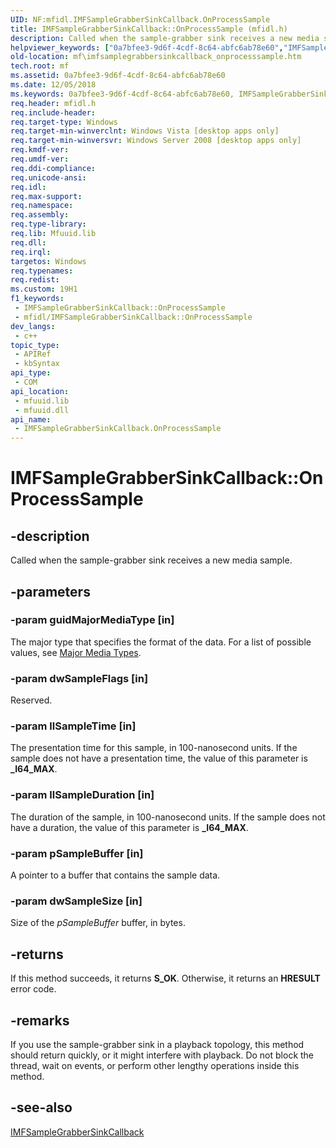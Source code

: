 ```yaml
---
UID: NF:mfidl.IMFSampleGrabberSinkCallback.OnProcessSample
title: IMFSampleGrabberSinkCallback::OnProcessSample (mfidl.h)
description: Called when the sample-grabber sink receives a new media sample.
helpviewer_keywords: ["0a7bfee3-9d6f-4cdf-8c64-abfc6ab78e60","IMFSampleGrabberSinkCallback interface [Media Foundation]","OnProcessSample method","IMFSampleGrabberSinkCallback.OnProcessSample","IMFSampleGrabberSinkCallback::OnProcessSample","OnProcessSample","OnProcessSample method [Media Foundation]","OnProcessSample method [Media Foundation]","IMFSampleGrabberSinkCallback interface","mf.imfsamplegrabbersinkcallback_onprocesssample","mfidl/IMFSampleGrabberSinkCallback::OnProcessSample"]
old-location: mf\imfsamplegrabbersinkcallback_onprocesssample.htm
tech.root: mf
ms.assetid: 0a7bfee3-9d6f-4cdf-8c64-abfc6ab78e60
ms.date: 12/05/2018
ms.keywords: 0a7bfee3-9d6f-4cdf-8c64-abfc6ab78e60, IMFSampleGrabberSinkCallback interface [Media Foundation],OnProcessSample method, IMFSampleGrabberSinkCallback.OnProcessSample, IMFSampleGrabberSinkCallback::OnProcessSample, OnProcessSample, OnProcessSample method [Media Foundation], OnProcessSample method [Media Foundation],IMFSampleGrabberSinkCallback interface, mf.imfsamplegrabbersinkcallback_onprocesssample, mfidl/IMFSampleGrabberSinkCallback::OnProcessSample
req.header: mfidl.h
req.include-header: 
req.target-type: Windows
req.target-min-winverclnt: Windows Vista [desktop apps only]
req.target-min-winversvr: Windows Server 2008 [desktop apps only]
req.kmdf-ver: 
req.umdf-ver: 
req.ddi-compliance: 
req.unicode-ansi: 
req.idl: 
req.max-support: 
req.namespace: 
req.assembly: 
req.type-library: 
req.lib: Mfuuid.lib
req.dll: 
req.irql: 
targetos: Windows
req.typenames: 
req.redist: 
ms.custom: 19H1
f1_keywords:
 - IMFSampleGrabberSinkCallback::OnProcessSample
 - mfidl/IMFSampleGrabberSinkCallback::OnProcessSample
dev_langs:
 - c++
topic_type:
 - APIRef
 - kbSyntax
api_type:
 - COM
api_location:
 - mfuuid.lib
 - mfuuid.dll
api_name:
 - IMFSampleGrabberSinkCallback.OnProcessSample
---
```


# IMFSampleGrabberSinkCallback::OnProcessSample


## -description

Called when the sample-grabber sink receives a new media sample.

## -parameters

### -param guidMajorMediaType [in]

The major type that specifies the format of the data. For a list of possible values, see <a href="/windows/desktop/medfound/media-type-guids">Major Media Types</a>.

### -param dwSampleFlags [in]

Reserved.

### -param llSampleTime [in]

The presentation time for this sample, in 100-nanosecond units.
          If the sample does not have a presentation time, the value of this parameter is <b>_I64_MAX</b>.

### -param llSampleDuration [in]

The duration of the sample, in 100-nanosecond units.
          If the sample does not have a duration, the value of this parameter is <b>_I64_MAX</b>.

### -param pSampleBuffer [in]

A pointer to a buffer that contains the sample data.

### -param dwSampleSize [in]

Size of the <i>pSampleBuffer</i> buffer, in bytes.

## -returns

If this method succeeds, it returns <b>S_OK</b>. Otherwise, it returns an <b>HRESULT</b> error code.

## -remarks

If you use the sample-grabber sink in a playback topology, this method should return quickly, or it might interfere with playback. Do not block the thread, wait on events, or perform other lengthy operations inside this method.

## -see-also

<a href="/windows/desktop/api/mfidl/nn-mfidl-imfsamplegrabbersinkcallback">IMFSampleGrabberSinkCallback</a>